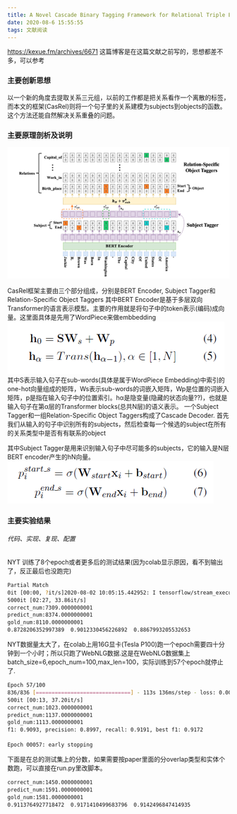```yaml
---
title: A Novel Cascade Binary Tagging Framework for Relational Triple Extraction
date: 2020-08-6 15:55:55
tags: 文献阅读
---
```

https://kexue.fm/archives/6671 这篇博客是在这篇文献之前写的，思想都差不多，可以参考
### 主要创新思想
以一个新的角度去提取关系三元组，以前的工作都是把关系看作一个离散的标签，而本文的框架(CasRel)则将一个句子里的关系建模为subjects到objects的函数。这个方法还能自然解决关系重叠的问题。

### 主要原理剖析及说明

<img src="\img\20200730-085539.png">

CasRel框架主要由三个部分组成，分别是BERT Encoder, Subject Tagger和Relation-Specific Object Taggers
其中BERT Encoder是基于多层双向Transformer的语言表示模型。主要的作用就是将句子中的token表示(编码)成向量。这里面具体是先用了WordPiece来做embbedding
<img src="\img\20200730-091202.png">
其中S表示输入句子在sub-words(具体是属于WordPiece Embedding)中索引的one-hot向量组成的矩阵，Ws表示sub-words的词嵌入矩阵，Wp是位置的词嵌入矩阵，p是指在输入句子中的位置索引。hα是隐变量(隐藏的状态向量??)，也就是输入句子在第α层的Transformer blocks(总共N层)的语义表示。
一个Subject Tagger和一组Relation-Specific Object Taggers构成了Cascade Decoder. 首先我们从输入的句子中识别所有的subjects，然后检查每一个候选的subject在所有的关系类型中是否有有联系的object

其中Subject Tagger是用来识别输入句子中尽可能多的subjects，它的输入是N层BERT encoder产生的hN向量。
<img src="\img\20200730-110830.png">

### 主要实验结果
###### 代码、实现、复现、配置
NYT 训练了8个epoch或者更多后的测试结果(因为colab显示原因，看不到输出了，反正最后也没跑完)
``` bash
Partial Match
0it [00:00, ?it/s]2020-08-02 10:05:15.442952: I tensorflow/stream_executor/platform/default/dso_loader.cc:44] Successfully opened dynamic library libcublas.so.10
5000it [02:27, 33.86it/s]
correct_num:7309.0000000001
predict_num:8374.0000000001
gold_num:8110.0000000001
0.8728206352997389	0.9012330456226892	0.8867993205532653
```
NYT数据量太大了，在colab上用16G显卡(Tesla P100)跑一个epoch需要四十分钟到一个小时；所以只跑了WebNLG数据.这是在WebNLG数据集上batch_size=6,epoch_num=100,max_len=100，实际训练到57个epoch就停止了.
``` bash
Epoch 57/100
836/836 [==============================] - 113s 136ms/step - loss: 0.0050
500it [00:13, 37.20it/s]
correct_num:1023.0000000001
predict_num:1137.0000000001
gold_num:1113.0000000001
f1: 0.9093, precision: 0.8997, recall: 0.9191, best f1: 0.9172

Epoch 00057: early stopping
```
下面是在总的测试集上的分数，如果需要按paper里面的分overlap类型和实体个数跑，可以直接在run.py里改脚本。
``` bash
correct_num:1450.0000000001
predict_num:1591.0000000001
gold_num:1581.0000000001
0.9113764927718472	0.9171410499683796	0.9142496847414935
```
